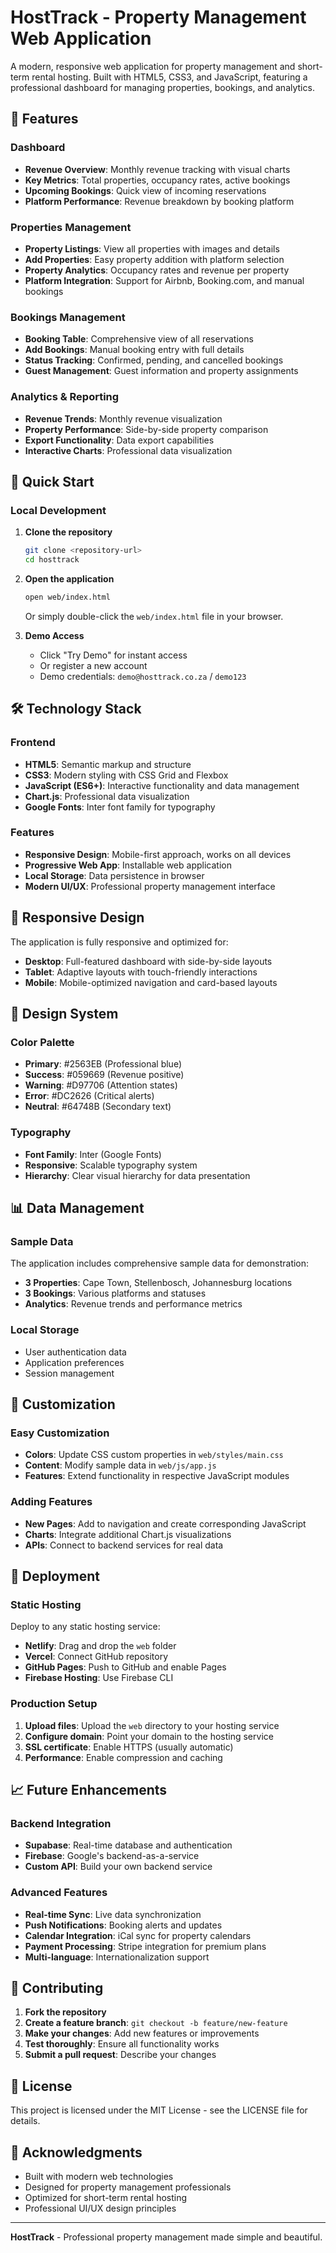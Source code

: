 # HostTrack - Property Management Web Application

A modern, responsive web application for property management and short-term rental hosting. Built with HTML5, CSS3, and JavaScript, featuring a professional dashboard for managing properties, bookings, and analytics.

## 🌟 Features

### **Dashboard**
- **Revenue Overview**: Monthly revenue tracking with visual charts
- **Key Metrics**: Total properties, occupancy rates, active bookings
- **Upcoming Bookings**: Quick view of incoming reservations
- **Platform Performance**: Revenue breakdown by booking platform

### **Properties Management**
- **Property Listings**: View all properties with images and details
- **Add Properties**: Easy property addition with platform selection
- **Property Analytics**: Occupancy rates and revenue per property
- **Platform Integration**: Support for Airbnb, Booking.com, and manual bookings

### **Bookings Management**
- **Booking Table**: Comprehensive view of all reservations
- **Add Bookings**: Manual booking entry with full details
- **Status Tracking**: Confirmed, pending, and cancelled bookings
- **Guest Management**: Guest information and property assignments

### **Analytics & Reporting**
- **Revenue Trends**: Monthly revenue visualization
- **Property Performance**: Side-by-side property comparison
- **Export Functionality**: Data export capabilities
- **Interactive Charts**: Professional data visualization

## 🚀 Quick Start

### **Local Development**
1. **Clone the repository**
   ```bash
   git clone <repository-url>
   cd hosttrack
   ```

2. **Open the application**
   ```bash
   open web/index.html
   ```
   Or simply double-click the `web/index.html` file in your browser.

3. **Demo Access**
   - Click "Try Demo" for instant access
   - Or register a new account
   - Demo credentials: `demo@hosttrack.co.za` / `demo123`

## 🛠 Technology Stack

### **Frontend**
- **HTML5**: Semantic markup and structure
- **CSS3**: Modern styling with CSS Grid and Flexbox
- **JavaScript (ES6+)**: Interactive functionality and data management
- **Chart.js**: Professional data visualization
- **Google Fonts**: Inter font family for typography

### **Features**
- **Responsive Design**: Mobile-first approach, works on all devices
- **Progressive Web App**: Installable web application
- **Local Storage**: Data persistence in browser
- **Modern UI/UX**: Professional property management interface

## 📱 Responsive Design

The application is fully responsive and optimized for:
- **Desktop**: Full-featured dashboard with side-by-side layouts
- **Tablet**: Adaptive layouts with touch-friendly interactions
- **Mobile**: Mobile-optimized navigation and card-based layouts

## 🎨 Design System

### **Color Palette**
- **Primary**: #2563EB (Professional blue)
- **Success**: #059669 (Revenue positive)
- **Warning**: #D97706 (Attention states)
- **Error**: #DC2626 (Critical alerts)
- **Neutral**: #64748B (Secondary text)

### **Typography**
- **Font Family**: Inter (Google Fonts)
- **Responsive**: Scalable typography system
- **Hierarchy**: Clear visual hierarchy for data presentation

## 📊 Data Management

### **Sample Data**
The application includes comprehensive sample data for demonstration:
- **3 Properties**: Cape Town, Stellenbosch, Johannesburg locations
- **3 Bookings**: Various platforms and statuses
- **Analytics**: Revenue trends and performance metrics

### **Local Storage**
- User authentication data
- Application preferences
- Session management

## 🔧 Customization

### **Easy Customization**
- **Colors**: Update CSS custom properties in `web/styles/main.css`
- **Content**: Modify sample data in `web/js/app.js`
- **Features**: Extend functionality in respective JavaScript modules

### **Adding Features**
- **New Pages**: Add to navigation and create corresponding JavaScript
- **Charts**: Integrate additional Chart.js visualizations
- **APIs**: Connect to backend services for real data

## 🚀 Deployment

### **Static Hosting**
Deploy to any static hosting service:
- **Netlify**: Drag and drop the `web` folder
- **Vercel**: Connect GitHub repository
- **GitHub Pages**: Push to GitHub and enable Pages
- **Firebase Hosting**: Use Firebase CLI

### **Production Setup**
1. **Upload files**: Upload the `web` directory to your hosting service
2. **Configure domain**: Point your domain to the hosting service
3. **SSL certificate**: Enable HTTPS (usually automatic)
4. **Performance**: Enable compression and caching

## 📈 Future Enhancements

### **Backend Integration**
- **Supabase**: Real-time database and authentication
- **Firebase**: Google's backend-as-a-service
- **Custom API**: Build your own backend service

### **Advanced Features**
- **Real-time Sync**: Live data synchronization
- **Push Notifications**: Booking alerts and updates
- **Calendar Integration**: iCal sync for property calendars
- **Payment Processing**: Stripe integration for premium plans
- **Multi-language**: Internationalization support

## 🤝 Contributing

1. **Fork the repository**
2. **Create a feature branch**: `git checkout -b feature/new-feature`
3. **Make your changes**: Add new features or improvements
4. **Test thoroughly**: Ensure all functionality works
5. **Submit a pull request**: Describe your changes

## 📄 License

This project is licensed under the MIT License - see the LICENSE file for details.

## 🙏 Acknowledgments

- Built with modern web technologies
- Designed for property management professionals
- Optimized for short-term rental hosting
- Professional UI/UX design principles

---

**HostTrack** - Professional property management made simple and beautiful.
